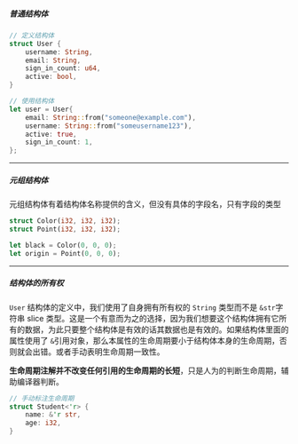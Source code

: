 ##### 普通结构体

```rust
// 定义结构体
struct User {
    username: String,
    email: String,
    sign_in_count: u64,
    active: bool,
}

// 使用结构体
let user = User{
    email: String::from("someone@example.com"),
    username: String::from("someusername123"),
    active: true,
    sign_in_count: 1,
};
```

---



##### 元组结构体

元组结构体有着结构体名称提供的含义，但没有具体的字段名，只有字段的类型

```rust
struct Color(i32, i32, i32);
struct Point(i32, i32, i32);

let black = Color(0, 0, 0);
let origin = Point(0, 0, 0);
```

---



##### 结构体的所有权

`User` 结构体的定义中，我们使用了自身拥有所有权的 `String` 类型而不是 `&str`字符串 slice 类型。这是一个有意而为之的选择，因为我们想要这个结构体拥有它所有的数据，为此只要整个结构体是有效的话其数据也是有效的。如果结构体里面的属性使用了 `&`引用对象，那么本属性的生命周期要小于结构体本身的生命周期，否则就会出错。或者手动表明生命周期一致性。

**生命周期注解并不改变任何引用的生命周期的长短**，只是人为的判断生命周期，辅助编译器判断。

```rust
// 手动标注生命周期
struct Student<'r> {
    name: &'r str,
    age: i32,
}
```

